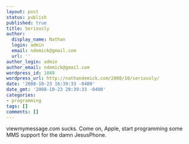 ```yaml
---
layout: post
status: publish
published: true
title: Seriously
author:
  display_name: Nathan
  login: admin
  email: ndemick@gmail.com
  url: ''
author_login: admin
author_email: ndemick@gmail.com
wordpress_id: 1049
wordpress_url: http://nathandemick.com/2008/10/seriously/
date: '2008-10-23 16:39:33 -0400'
date_gmt: '2008-10-23 20:39:33 -0400'
categories:
- programming
tags: []
comments: []
---
```

<p>viewmymessage.com sucks. Come on, Apple, start programming some MMS support for the damn JesusPhone.</p>
